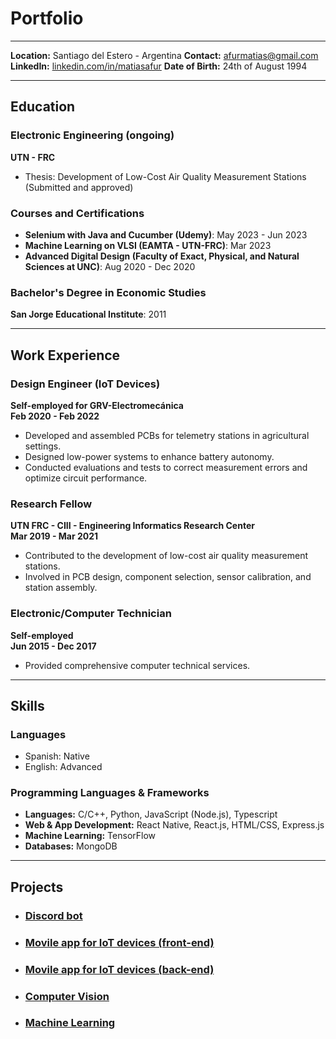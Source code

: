 # Portfolio

---

**Location:** Santiago del Estero - Argentina
**Contact:** afurmatias@gmail.com
**LinkedIn:** [linkedin.com/in/matiasafur](https://www.linkedin.com/in/matiasafur)
**Date of Birth:** 24th of August 1994

---

## Education

### Electronic Engineering (ongoing)
**UTN - FRC**
- Thesis: Development of Low-Cost Air Quality Measurement Stations (Submitted and approved)

### Courses and Certifications
- **Selenium with Java and Cucumber (Udemy)**: May 2023 - Jun 2023
- **Machine Learning on VLSI (EAMTA - UTN-FRC)**: Mar 2023
- **Advanced Digital Design (Faculty of Exact, Physical, and Natural Sciences at UNC)**: Aug 2020 - Dec 2020

### Bachelor's Degree in Economic Studies
**San Jorge Educational Institute**: 2011

---

## Work Experience

### Design Engineer (IoT Devices)
**Self-employed for GRV-Electromecánica**  
**Feb 2020 - Feb 2022**
- Developed and assembled PCBs for telemetry stations in agricultural settings.
- Designed low-power systems to enhance battery autonomy.
- Conducted evaluations and tests to correct measurement errors and optimize circuit performance.

### Research Fellow
**UTN FRC - CIII - Engineering Informatics Research Center**  
**Mar 2019 - Mar 2021**
- Contributed to the development of low-cost air quality measurement stations.
- Involved in PCB design, component selection, sensor calibration, and station assembly.

### Electronic/Computer Technician
**Self-employed**  
**Jun 2015 - Dec 2017**
- Provided comprehensive computer technical services.

---

## Skills

### Languages
- Spanish: Native
- English: Advanced

### Programming Languages & Frameworks
- **Languages:** C/C++, Python, JavaScript (Node.js), Typescript
- **Web & App Development:** React Native, React.js, HTML/CSS, Express.js
- **Machine Learning:** TensorFlow
- **Databases:** MongoDB

--- 

## Projects

- ### [Discord bot](https://gitlab.com/matiasafur/interzone-bot)
- ### [Movile app for IoT devices (front-end)](https://github.com/matiasafur/dome-front)
- ### [Movile app for IoT devices (back-end)](https://github.com/matiasafur/dome-back)
- ### [Computer Vision](https://github.com/matiasafur/computer-vision)
- ### [Machine Learning](https://github.com/matiasafur/ML4VLSI)

